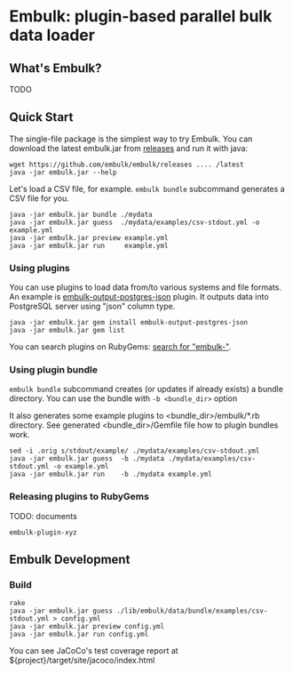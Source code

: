 # Embulk: plugin-based parallel bulk data loader

## What's Embulk?

TODO

## Quick Start

The single-file package is the simplest way to try Embulk. You can download the latest embulk.jar from [releases]() and run it with java:

```
wget https://github.com/embulk/embulk/releases .... /latest
java -jar embulk.jar --help
```

Let's load a CSV file, for example. `embulk bundle` subcommand generates a CSV file for you.

```
java -jar embulk.jar bundle ./mydata
java -jar embulk.jar guess  ./mydata/examples/csv-stdout.yml -o example.yml
java -jar embulk.jar preview example.yml
java -jar embulk.jar run     example.yml
```

### Using plugins

You can use plugins to load data from/to various systems and file formats.
An example is [embulk-output-postgres-json]() plugin. It outputs data into PostgreSQL server using "json" column type.

```
java -jar embulk.jar gem install embulk-output-postgres-json
java -jar embulk.jar gem list
```

You can search plugins on RubyGems: [search for "embulk-"](https://rubygems.org/search?utf8=%E2%9C%93&query=embulk-).

### Using plugin bundle

`embulk bundle` subcommand creates (or updates if already exists) a bundle directory.
You can use the bundle with `-b <bundle_dir>` option

It also generates some example plugins to \<bundle_dir>/embulk/\*.rb directory.
See generated \<bundle_dir>/Gemfile file how to plugin bundles work.

```
sed -i .orig s/stdout/example/ ./mydata/examples/csv-stdout.yml
java -jar embulk.jar guess  -b ./mydata ./mydata/examples/csv-stdout.yml -o example.yml
java -jar embulk.jar run    -b ./mydata example.yml
```

### Releasing plugins to RubyGems

TODO: documents

```
embulk-plugin-xyz
```

## Embulk Development

### Build

```
rake
java -jar embulk.jar guess ./lib/embulk/data/bundle/examples/csv-stdout.yml > config.yml
java -jar embulk.jar preview config.yml
java -jar embulk.jar run config.yml
```

You can see JaCoCo's test coverage report at ${project}/target/site/jacoco/index.html

